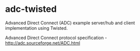 # adc-twisted
Advanced Direct Connect (ADC) example server/hub and client implementation using Twisted.

Advanced Direct Connect protocol specification - http://adc.sourceforge.net/ADC.html

